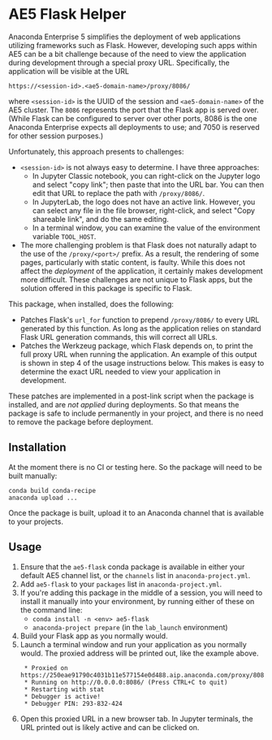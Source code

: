 # AE5 Flask Helper

Anaconda Enterprise 5 simplifies the deployment of web applications
utilizing frameworks such as Flask. However, developing such apps
within AE5 can be a bit challenge because of the need to view the
application during development through a special proxy URL.
Specifically, the application will be visible at the URL
```
https://<session-id>.<ae5-domain-name>/proxy/8086/
```
where `<session-id>` is the UUID of the session and
`<ae5-domain-name>` of the AE5 cluster. The `8086` represents the port
that the Flask app is served over. (While Flask can be configured to
server over other ports, 8086 is the one Anaconda Enterprise expects
all deployments to use; and 7050 is reserved for other session purposes.)

Unfortunately, this approach presents to challenges:
- `<session-id>` is not always easy to determine. I have three approaches:
  - In Jupyter Classic notebook, you can right-click on the Jupyter logo
    and select "copy link"; then paste that into the URL bar. You can then
    edit that URL to replace the path with `/proxy/8086/`.
  - In JupyterLab, the logo does not have an active link. However, you can
    select any file in the file browser, right-click, and select "Copy
    shareable link", and do the same editing.
  - In a terminal window, you can examine the value of the environment
    variable `TOOL_HOST`.
- The more challenging problem is that Flask does not naturally adapt
  to the use of the `/proxy/<port>/` prefix. As a result, the rendering
  of some pages, particularly with static content, is faulty. While this
  does not affect the _deployment_ of the application, it certainly makes
  development more difficult.
These challenges are not unique to Flask apps, but the solution
offered in this package is specific to Flask.

This package, when installed, does the following:
- Patches Flask's `url_for` function to prepend `/proxy/8086/` to
  every URL generated by this function. As long as the application relies
  on standard Flask URL generation commands, this will correct all URLs.
- Patches the Werkzeug package, which Flask depends on, to print the
  full proxy URL when running the application. An example of this output
  is shown in step 4 of the usage instructions below. This makes is easy
  to determine the exact URL needed to view your application in development.

These patches are implemented in a post-link script when the package is
installed, and are _not applied_ during deployments. So that means the
package is safe to include permanently in your project, and there is no
need to remove the package before deployment.

## Installation

At the moment there is no CI or testing here. So the package will need to be
built manually:
```
conda build conda-recipe
anaconda upload ...
```
Once the package is built, upload it to an Anaconda channel that is available
to your projects.

## Usage

1. Ensure that the `ae5-flask` conda package is available in either your
   default AE5 channel list, or the `channels` list in `anaconda-project.yml`.
2. Add `ae5-flask` to your `packages`  list in `anaconda-project.yml`. 
3. If you're adding this package in the middle of a session, you will need
   to install it manually into your environment, by running either of these
   on the command line:
   - `conda install -n <env> ae5-flask`
   - `anaconda-project prepare` (in the `lab_launch` environment)
3. Build your Flask app as you normally would.
4. Launch a terminal window and run your application as you normally would.
   The proxied address will be printed out, like the example above.
   ```
    * Proxied on https://250eae91790c4031b11e577154e0d488.aip.anaconda.com/proxy/8086/
    * Running on http://0.0.0.0:8086/ (Press CTRL+C to quit)
    * Restarting with stat
    * Debugger is active!
    * Debugger PIN: 293-832-424
    ```
5. Open this proxied URL in a new browser tab. In Jupyter terminals, the URL
   printed out is likely active and can be clicked on.
